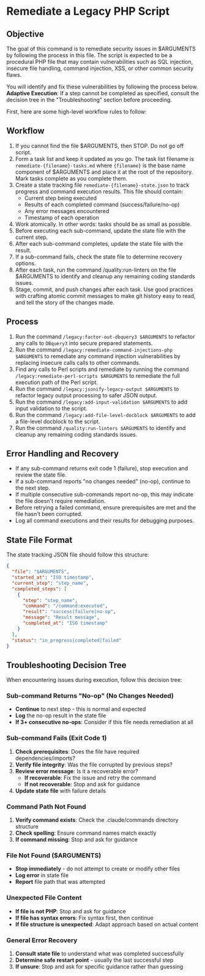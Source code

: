 # Remediate a Legacy PHP Script

## Objective

The goal of this command is to remediate security issues in $ARGUMENTS by
following the process in this file. The script is expected to be a procedural 
PHP file that may contain vulnerabilities such as SQL injection, insecure file 
handling, command injection, XSS, or other common security flaws.

You will identify and fix these vulnerabilities by following the process below.
**Adaptive Execution**: If a step cannot be completed as specified, consult the
decision tree in the "Troubleshooting" section before proceeding.

First, here are some high-level workflow rules to follow:

## Workflow

1. If you cannot find the file $ARGUMENTS, then STOP. Do not go off script.
2. Form a task list and keep it updated as you go. The task list filename is
   `remediate-{filename}-tasks.md` where `{filename}` is the base name component of
   $ARGUMENTS and place it at the root of the repository. Mark tasks complete as
   you complete them.
3. Create a state tracking file `remediate-{filename}-state.json` to track progress
   and command execution results. This file should contain:
   - Current step being executed
   - Results of each completed command (success/failure/no-op)
   - Any error messages encountered
   - Timestamp of each operation
4. Work atomically. In other words: tasks should be as small as possible.
5. Before executing each sub-command, update the state file with the current step.
6. After each sub-command completes, update the state file with the result.
7. If a sub-command fails, check the state file to determine recovery options.
8. After each task, run the command /quality:run-linters on the file
   $ARGUMENTS to identify and cleanup any remaining coding standards issues.
9. Stage, commit, and push changes after each task. Use good practices with
   crafting atomic commit messages to make git history easy to read, and tell
   the story of the changes made.

## Process

1. Run the command `/legacy:factor-out-dbquery3 $ARGUMENTS` to
   refactor any calls to `DBquery3` into secure prepared statements.
2. Run the command `/legacy:remediate-command-injections-php $ARGUMENTS` to
   remediate any command injection vulnerabilities by replacing insecure calls
   calls to other commands.
3. Find any calls to Perl scripts and remediate by running the command
    `/legacy:remediate-perl-scripts $ARGUMENTS` to remediate the full
    execution path of the Perl script.
4. Run the command `/legacy:jsonify-legacy-output $ARGUMENTS` to
   refactor legacy output processing to safer JSON output.
5. Run the command `/legacy:add-input-validation $ARGUMENTS` to
   add input validation to the script.
6. Run the command `/legacy:add-file-level-docblock $ARGUMENTS` to
   add a file-level docblock to the script.
7. Run the command `/quality:run-linters $ARGUMENTS` to
   identify and cleanup any remaining coding standards issues.

## Error Handling and Recovery

- If any sub-command returns exit code 1 (failure), stop execution and review the state file.
- If a sub-command reports "no changes needed" (no-op), continue to the next step.
- If multiple consecutive sub-commands report no-op, this may indicate the file doesn't require remediation.
- Before retrying a failed command, ensure prerequisites are met and the file hasn't been corrupted.
- Log all command executions and their results for debugging purposes.

## State File Format

The state tracking JSON file should follow this structure:
```json
{
  "file": "$ARGUMENTS",
  "started_at": "ISO timestamp",
  "current_step": "step_name",
  "completed_steps": [
    {
      "step": "step_name",
      "command": "/command:executed",
      "result": "success|failure|no-op",
      "message": "Result message",
      "completed_at": "ISO timestamp"
    }
  ],
  "status": "in_progress|completed|failed"
}
```

## Troubleshooting Decision Tree

When encountering issues during execution, follow this decision tree:

### Sub-command Returns "No-op" (No Changes Needed)
- **Continue** to next step - this is normal and expected
- **Log** the no-op result in the state file
- **If 3+ consecutive no-ops**: Consider if this file needs remediation at all

### Sub-command Fails (Exit Code 1)
1. **Check prerequisites**: Does the file have required dependencies/imports?
2. **Verify file integrity**: Was the file corrupted by previous steps?
3. **Review error message**: Is it a recoverable error?
   - **If recoverable**: Fix the issue and retry the command
   - **If not recoverable**: Stop and ask for guidance
4. **Update state file** with failure details

### Command Path Not Found
1. **Verify command exists**: Check the .claude/commands directory structure
2. **Check spelling**: Ensure command names match exactly
3. **If command missing**: Stop and ask for guidance

### File Not Found ($ARGUMENTS)
- **Stop immediately** - do not attempt to create or modify other files
- **Log error** in state file
- **Report** file path that was attempted

### Unexpected File Content
- **If file is not PHP**: Stop and ask for guidance  
- **If file has syntax errors**: Fix syntax first, then continue
- **If file structure is unexpected**: Adapt approach based on actual content

### General Error Recovery
1. **Consult state file** to understand what was completed successfully
2. **Determine safe restart point** - usually the last successful step
3. **If unsure**: Stop and ask for specific guidance rather than guessing
